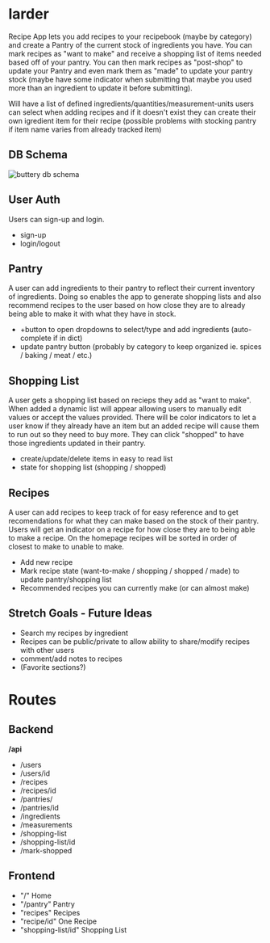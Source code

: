 # larder

Recipe App lets you add recipes to your recipebook (maybe by category)
and create a Pantry of the current stock of ingredients you have.
You can mark recipes as "want to make" and receive a shopping list of
items needed based off of your pantry. You can then mark recipes as "post-shop"
to update your Pantry and even mark them as "made" to update your pantry stock (maybe have
some indicator when submitting that maybe you used more than an ingredient to update it before submitting).

Will have a list of defined ingredients/quantities/measurement-units users can select when adding recipes and if it doesn't
exist they can create their own igredient item for their recipe (possible problems with stocking pantry if item name varies from already
tracked item)

## DB Schema

![buttery db schema](https://i.imgur.com/Hr4fM5k.png)

## User Auth

Users can sign-up and login.

- sign-up
- login/logout

## Pantry

A user can add ingredients to their pantry to reflect their current inventory of ingredients. Doing so enables the app to generate
shopping lists and also recommend recipes to the user based on how close they are to already being able to make it with what they have in stock.

- +button to open dropdowns to select/type and add ingredients (auto-complete if in dict)
- update pantry button (probably by category to keep organized ie. spices / baking / meat / etc.)

## Shopping List

A user gets a shopping list based on recieps they add as "want to make". When added a dynamic list will appear allowing users to manually edit values
or accept the values provided. There will be color indicators to let a user know if they already have an item but an added recipe will cause them to run out so they need to buy more. They can click "shopped" to have those ingredients updated in their pantry.

- create/update/delete items in easy to read list
- state for shopping list (shopping / shopped)

## Recipes

A user can add recipes to keep track of for easy reference and to get recomendations for what they can make based on the stock of their pantry.
Users will get an indicator on a recipe for how close they are to being able to make a recipe. On the homepage recipes will be sorted in order of closest to make to unable to make.

- Add new recipe
- Mark recipe state (want-to-make / shopping / shopped / made) to update pantry/shopping list
- Recommended recipes you can currently make (or can almost make)


## Stretch Goals - Future Ideas

- Search my recipes by ingredient
- Recipes can be public/private to allow ability to share/modify recipes with other users
- comment/add notes to recipes
- (Favorite sections?)

# Routes

## Backend

**/api**

- /users
- /users/id
- /recipes
- /recipes/id
- /pantries/
- /pantries/id
- /ingredients
- /measurements
- /shopping-list
- /shopping-list/id
- /mark-shopped

## Frontend

 - "/" Home
 - "/pantry" Pantry
 - "recipes" Recipes
 - "recipe/id" One Recipe
 - "shopping-list/id" Shopping List
